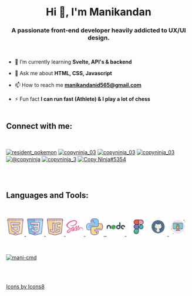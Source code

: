 <h1 align="center">Hi 👋, I'm Manikandan</h1>
<h3 align="center">A passionate front-end developer heavily addicted to UX/UI design.</h3>
<br>

- 🌱 I’m currently learning **Svelte, API's & backend**

- 💬 Ask me about **HTML, CSS, Javascript**

- 📫 How to reach me **manikandanid565@gmail.com**

- ⚡ Fun fact **I can run fast (Athlete) & I play a lot of chess**
  <br>
  <br>

<h2 align="left">Connect with me:</h2>
<br>
<p align="left">
<a target="_blank" href="https://codepen.io/resident_pokemon" target="blank"><img align="center" src="https://raw.githubusercontent.com/rahuldkjain/github-profile-readme-generator/master/src/images/icons/Social/codepen.svg" alt="resident_pokemon" height="30" width="40" /></a>
<a target="_blank"  href="https://dev.to/copyninja_03" target="blank"><img align="center" src="https://raw.githubusercontent.com/rahuldkjain/github-profile-readme-generator/master/src/images/icons/Social/devto.svg" alt="copyninja_03" height="30" width="40" /></a>
<a target="_blank" href="https://twitter.com/copyninja_03" target="blank"><img align="center" src="https://raw.githubusercontent.com/rahuldkjain/github-profile-readme-generator/master/src/images/icons/Social/twitter.svg" alt="copyninja_03" height="30" width="40" /></a>
<a target="_blank" href="https://instagram.com/copyninja_3" target="blank"><img align="center" src="https://raw.githubusercontent.com/rahuldkjain/github-profile-readme-generator/master/src/images/icons/Social/instagram.svg" alt="copyninja_03" height="30" width="40" /></a>
<a target="_blank" href="https://hashnode.com/@copyninja" target="blank"><img align="center" src="https://raw.githubusercontent.com/rahuldkjain/github-profile-readme-generator/master/src/images/icons/Social/hashnode.svg" alt="@copyninja" height="30" width="40" /></a>
<a target="_blank" href="https://www.leetcode.com/copyninja_3" target="blank"><img align="center" src="https://raw.githubusercontent.com/rahuldkjain/github-profile-readme-generator/master/src/images/icons/Social/leet-code.svg" alt="copyninja_3" height="30" width="40" /></a>
<a target="_blank" href="https://discord.gg/WAWWNSp45c" target="blank"><img align="center" src="https://raw.githubusercontent.com/rahuldkjain/github-profile-readme-generator/master/src/images/icons/Social/discord.svg" alt="Copy Ninja#5354" height="30" width="40" /></a>
</p>
<br>
<br>
<h2 align="left">Languages and Tools:</h2>
<br>

<p align="left"><a href="https://www.w3.org/html/" target="_blank" rel="noreferrer"> <img src="imgs/icons8-html-5.svg" alt="html5" width="50" height="50"/> </a><a href="https://www.w3schools.com/css/" target="_blank" rel="noreferrer"> <img src="imgs/icons8-css3.svg" alt="css3" width="50" height="50"/> </a><a href="https://developer.mozilla.org/en-US/docs/Web/JavaScript" target="_blank" rel="noreferrer"> <img src="imgs/icons8-javascript-logo.svg" alt="javascript" width="50" height="50"/> </a>  <a href="https://sass-lang.com" target="_blank" rel="noreferrer"> <img src="imgs/icons8-sass.svg" alt="sass" width="50" height="50"/> </a>  <a href="https://www.python.org" target="_blank" rel="noreferrer"> <img src="imgs/icons8-python.svg" alt="python" width="50" height="50"/> </a>  <a href="https://www.figma.com/" target="_blank" rel="noreferrer">&nbsp;<img src="imgs/icons8-nodejs.svg" alt="nodejs" width="50" height="50"/> </a> &nbsp;
<img src="imgs/icons8-figma.svg" width="50" height="50"/> </a> <a href="https://git-scm.com/" target="_blank" rel="noreferrer"> <img src="imgs/icons8-github.svg" alt="git" width="50" height="50"/> </a> <a href="https://www.linux.org/" target="_blank" rel="noreferrer"> <img src="imgs/icons8-linux-server-50.png" alt="linux" width="50" height="50"/> </a> <a href="https://nodejs.org" target="_blank" rel="noreferrer">  </p>

<br>

<p><img align="center" src="https://github-readme-stats.vercel.app/api/top-langs?username=mani-cmd&show_icons=true&locale=en&layout=compact" alt="mani-cmd" /></p>

<br>
<br>

Icons by <a target="_blank" href="https://icons8.com">Icons8</a>
